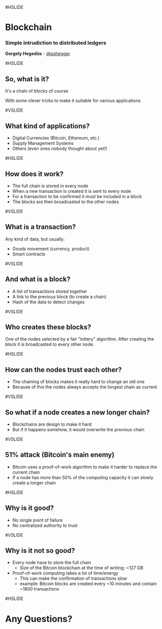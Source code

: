 #HSLIDE

# Blockchain

### Simple intrudiction to distributed ledgers

<span class="primary"><strong>Gergely Hegedüs</strong></span> - <a href="https://twitter.com/pshegger" target="_blank">@pshegger</a>

#HSLIDE

## So, what is it?

<p class="fragment">It's a chain of blocks of course</p>
<p class="fragment">With some clever tricks to make it suitable for various applications</p>

#VSLIDE

## What kind of applications?

- Digital Currencies (Bitcoin, Ethereum, etc.) <!-- .element: class="fragment" -->
- Supply Management Systems <!-- .element: class="fragment" -->
- Others (even ones nobody thought about yet!) <!-- .element: class="fragment" -->

#HSLIDE

## How does it work?

- The full chain is stored in every node <!-- .element: class="fragment" -->
- When a new transaction is created it is sent to every node <!-- .element: class="fragment" -->
- For a transaction to be confirmed it must be included in a block <!-- .element: class="fragment" -->
- The blocks are then broadcasted to the other nodes <!-- .element: class="fragment" -->


#VSLIDE

## What is a transaction?

Any kind of data, but usually:

- Goods movement (currency, product) <!-- .element: class="fragment" -->
- Smart contracts <!-- .element: class="fragment" -->

#VSLIDE

## And what is a block?

- A list of transactions stored together <!-- .element: class="fragment" -->
- A link to the previous block (to create a chain) <!-- .element: class="fragment" -->
- Hash of the data to detect changes <!-- .element: class="fragment" -->

#VSLIDE

## Who creates these blocks?

One of the nodes selected by a fair "lottery" algorithm. After creating the block it is broadcasted to every other node.

#HSLIDE

## How can the nodes trust each other?

- The chaining of blocks makes it really hard to change an old one <!-- .element: class="fragment" -->
- Because of this the nodes always accepts the longest chain as current <!-- .element: class="fragment" -->

#VSLIDE

## So what if a node creates a new longer chain?

- Blockchains are design to make it hard <!-- .element: class="fragment" -->
- But if it happens somehow, it would overwrite the previous chain <!-- .element: class="fragment" -->

#VSLIDE

## 51% attack (Bitcoin's main enemy)

- Bitcoin uses a proof-of-work algorithm to make it harder to replace the current chain <!-- .element: class="fragment" -->
- If a node has more than 50% of the computing capacity it can slowly create a longer chain <!-- .element: class="fragment" -->

#HSLIDE

## Why is it good?

- No single point of failure <!-- .element: class="fragment" -->
- No centralized authority to trust <!-- .element: class="fragment" -->


#VSLIDE

## Why is it not so good?

- Every node have to store the full chain
    - Size of the Bitcoin blockchain at the time of writing: ~127 GB <!-- .element: class="fragment" -->
- Proof-of-work computing takes a lot of time/energy <!-- .element: class="fragment" -->
    - This can make the confirmation of transactions slow <!-- .element: class="fragment" -->
    - example: Bitcoin blocks are created every ~10 minutes and contain ~1800 transactions <!-- .element: class="fragment" -->

#HSLIDE

# Any Questions?
